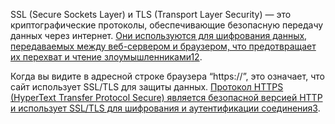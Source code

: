 SSL (Secure Sockets Layer) и TLS (Transport Layer Security) — это криптографические протоколы, обеспечивающие безопасную передачу данных через интернет. [Они используются для шифрования данных, передаваемых между веб-сервером и браузером, что предотвращает их перехват и чтение злоумышленниками](https://www.kaspersky.ru/resource-center/definitions/what-is-a-ssl-certificate)[1](https://www.kaspersky.ru/resource-center/definitions/what-is-a-ssl-certificate)[2](https://www.entrust.com/ru/resources/learn/what-is-ssl).

Когда вы видите в адресной строке браузера “https://”, это означает, что сайт использует SSL/TLS для защиты данных. [Протокол HTTPS (HyperText Transfer Protocol Secure) является безопасной версией HTTP и использует SSL/TLS для шифрования и аутентификации соединения](https://www.ssl.com/ru/%D0%A7%D0%B0%D1%81%D1%82%D0%BE-%D0%B7%D0%B0%D0%B4%D0%B0%D0%B2%D0%B0%D0%B5%D0%BC%D1%8B%D0%B5-%D0%B2%D0%BE%D0%BF%D1%80%D0%BE%D1%81%D1%8B/%D1%87%D1%82%D0%BE-%D1%82%D0%B0%D0%BA%D0%BE%D0%B5-https/)[3](https://www.ssl.com/ru/%D0%A7%D0%B0%D1%81%D1%82%D0%BE-%D0%B7%D0%B0%D0%B4%D0%B0%D0%B2%D0%B0%D0%B5%D0%BC%D1%8B%D0%B5-%D0%B2%D0%BE%D0%BF%D1%80%D0%BE%D1%81%D1%8B/%D1%87%D1%82%D0%BE-%D1%82%D0%B0%D0%BA%D0%BE%D0%B5-https/).
